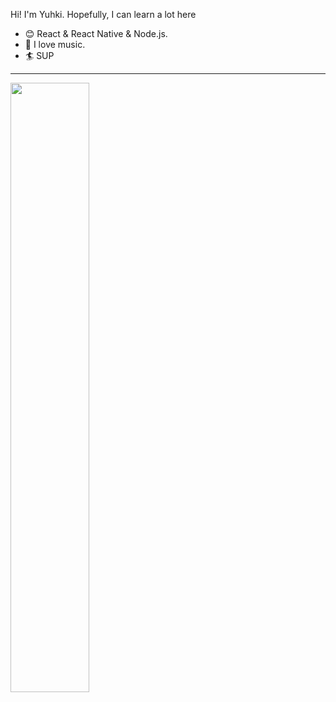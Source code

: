 Hi! I'm Yuhki. Hopefully, I can learn a lot here   
- :blush: React & React Native & Node.js.  
- :guitar: I love music.  
- :surfer: SUP
<hr>


<a href="https://www.youtube.com/watch?v=SQrBN74io0Y"> 
<img src="https://user-images.githubusercontent.com/37522195/210761347-3541dc4a-65dd-4ea1-9bb0-459aa272172b.jpeg" width="50%" />
</a>
